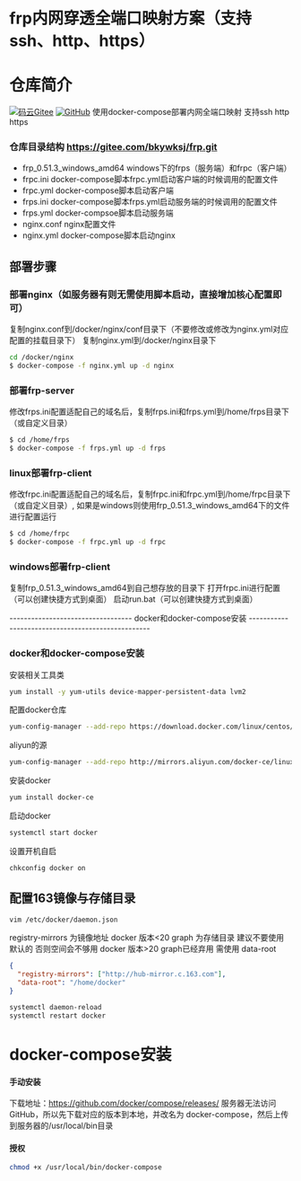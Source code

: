 # frp内网穿透全端口映射方案（支持ssh、http、https）

# 仓库简介
[![码云Gitee](https://gitee.com/bkywksj/frp/badge/star.svg?theme=blue)](https://gitee.com/bkywksj/frp)
[![GitHub](https://img.shields.io/github/stars/bkywksj/frp.svg?style=social&label=Stars)](https://github.com/bkywksj/frp)
使用docker-compose部署内网全端口映射 支持ssh http https


### 仓库目录结构 https://gitee.com/bkywksj/frp.git
- frp_0.51.3_windows_amd64 windows下的frps（服务端）和frpc（客户端）
- frpc.ini docker-compose脚本frpc.yml启动客户端的时候调用的配置文件
- frpc.yml docker-compose脚本启动客户端
- frps.ini docker-compose脚本frps.yml启动服务端的时候调用的配置文件
- frps.yml docker-compsoe脚本启动服务端
- nginx.conf nginx配置文件
- nginx.yml docker-compose脚本启动nginx

## 部署步骤

### 部署nginx（如服务器有则无需使用脚本启动，直接增加核心配置即可）
复制nginx.conf到/docker/nginx/conf目录下（不要修改或修改为nginx.yml对应配置的挂载目录下）
复制nginx.yml到/docker/nginx目录下
```bash
cd /docker/nginx
$ docker-compose -f nginx.yml up -d nginx
```

### 部署frp-server
修改frps.ini配置适配自己的域名后，复制frps.ini和frps.yml到/home/frps目录下（或自定义目录）
```bash
$ cd /home/frps
$ docker-compose -f frps.yml up -d frps
```

### linux部署frp-client
修改frpc.ini配置适配自己的域名后，复制frpc.ini和frpc.yml到/home/frpc目录下（或自定义目录）,
如果是windows则使用frp_0.51.3_windows_amd64下的文件进行配置运行
```bash
$ cd /home/frpc
$ docker-compose -f frpc.yml up -d frpc
```

### windows部署frp-client
复制frp_0.51.3_windows_amd64到自己想存放的目录下
打开frpc.ini进行配置（可以创建快捷方式到桌面）
启动run.bat（可以创建快捷方式到桌面）



---------------------------------- docker和docker-compose安装 --------------------------------------------------


### docker和docker-compose安装
安装相关工具类

```bash
yum install -y yum-utils device-mapper-persistent-data lvm2
```

配置docker仓库

```bash
yum-config-manager --add-repo https://download.docker.com/linux/centos/docker-ce.repo
```

aliyun的源

```bash
yum-config-manager --add-repo http://mirrors.aliyun.com/docker-ce/linux/centos/docker-ce.repo

```

安装docker

```bash
yum install docker-ce
```
启动docker

```bash
systemctl start docker
```

设置开机自启

```bash
chkconfig docker on
```

## **配置163镜像与存储目录**

```bash
vim /etc/docker/daemon.json
```

registry-mirrors 为镜像地址
docker 版本<20 graph 为存储目录 建议不要使用默认的 否则空间会不够用
docker 版本>20 graph已经弃用 需使用 data-root

```json
{
  "registry-mirrors": ["http://hub-mirror.c.163.com"],
  "data-root": "/home/docker"
}
```

```bash
systemctl daemon-reload
systemctl restart docker
```


# docker-compose安装

#### 手动安装

下载地址：https://github.com/docker/compose/releases/
服务器无法访问GitHub，所以先下载对应的版本到本地，并改名为 docker-compose，然后上传到服务器的/usr/local/bin目录

####  授权
```bash
chmod +x /usr/local/bin/docker-compose
```

